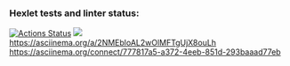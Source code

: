 ### Hexlet tests and linter status:
[![Actions Status](https://github.com/marik-yakovlev/frontend-project-lvl1/workflows/hexlet-check/badge.svg)](https://github.com/marik-yakovlev/frontend-project-lvl1/actions)
<a href="https://codeclimate.com/github/codeclimate/codeclimate/maintainability"><img src="https://api.codeclimate.com/v1/badges/a99a88d28ad37a79dbf6/maintainability" /></a>
https://asciinema.org/a/2NMEbloAL2wOlMFTgUjX8ouLh
https://asciinema.org/connect/777817a5-a372-4eeb-851d-293baaad77eb